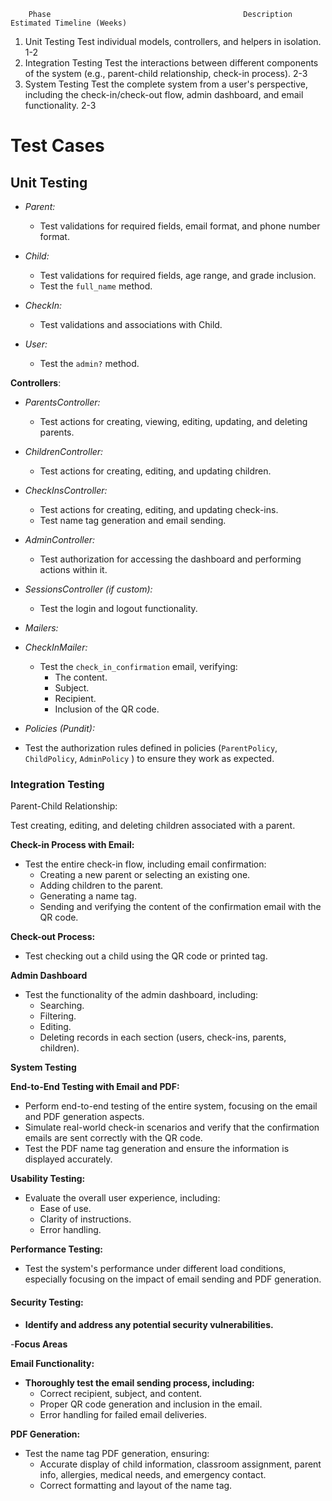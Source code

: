         Phase	                                        Description	                                                                                  Estimated Timeline (Weeks)		
  1. Unit Testing	        Test individual models, controllers, and helpers in isolation.	                                                                        1-2		
  2. Integration Testing	Test the interactions between different components of the system (e.g., parent-child relationship, check-in process).	                2-3		
  3. System Testing	        Test the complete system from a user's perspective, including the check-in/check-out flow, admin dashboard, and email functionality.	2-3		
# Test Cases

## Unit Testing

- *Parent:*
  - Test validations for required fields, email format, and phone number format.
  
- *Child:*
  - Test validations for required fields, age range, and grade inclusion.
  - Test the `full_name` method.
  
- *CheckIn:*
  - Test validations and associations with Child.  
  
- *User:*
  - Test the `admin?` method.

**Controllers**:

- *ParentsController:*
  - Test actions for creating, viewing, editing, updating, and deleting parents.
  
- *ChildrenController:*
  - Test actions for creating, editing, and updating children.
  
- *CheckInsController:*
  - Test actions for creating, editing, and updating check-ins.
  - Test name tag generation and email sending.
  
- *AdminController:*
  - Test authorization for accessing the dashboard and performing actions within it.
  
- *SessionsController (if custom):*
  - Test the login and logout functionality.

- *Mailers:*

- *CheckInMailer:*
  - Test the `check_in_confirmation` email, verifying:
    - The content.
    - Subject.
    - Recipient.
    - Inclusion of the QR code.

- *Policies (Pundit):*

- Test the authorization rules defined in policies (`ParentPolicy`, `ChildPolicy`, `AdminPolicy` ) to ensure they work as expected.

### Integration Testing

  Parent-Child Relationship:

  Test creating, editing, and deleting children associated with a parent.

**Check-in Process with Email:**

- Test the entire check-in flow, including email confirmation:
  - Creating a new parent or selecting an existing one.
  - Adding children to the parent.
  - Generating a name tag.
  - Sending and verifying the content of the confirmation email with the QR code.

**Check-out Process:**

- Test checking out a child using the QR code or printed tag.

**Admin Dashboard**

- Test the functionality of the admin dashboard, including:
  - Searching.
  - Filtering.
  - Editing.
  - Deleting records in each section (users, check-ins, parents, children).

**System Testing**

**End-to-End Testing with Email and PDF:**
- Perform end-to-end testing of the entire system, focusing on the email and PDF generation aspects.
- Simulate real-world check-in scenarios and verify that the confirmation emails are sent correctly with the QR code.
- Test the PDF name tag generation and ensure the information is displayed accurately.

**Usability Testing:**

- Evaluate the overall user experience, including:
  - Ease of use.
  - Clarity of instructions.
  - Error handling.

 **Performance Testing:**

- Test the system's performance under different load conditions, especially focusing on the impact of email sending and PDF generation.

#### Security Testing:

- **Identify and address any potential security vulnerabilities.**

-**Focus Areas**

**Email Functionality:**

- **Thoroughly test the email sending process, including:**
  - Correct recipient, subject, and content.
  - Proper QR code generation and inclusion in the email.
  - Error handling for failed email deliveries.

**PDF Generation:**

- Test the name tag PDF generation, ensuring:
  - Accurate display of child information, classroom assignment, parent info, allergies, medical needs, and emergency contact.
  - Correct formatting and layout of the name tag.



  